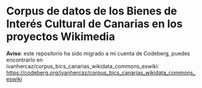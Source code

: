 # Corpus de datos de los Bienes de Interés Cultural de Canarias en los proyectos Wikimedia

**Aviso**: este repositorio ha sido migrado a mi cuenta de Codeberg, puedes encontrarlo en ivanhercaz/corpus_bics_canarias_wikidata_commons_eswiki: <https://codeberg.org/ivanhercaz/corpus_bics_canarias_wikidata_commons_eswiki>
